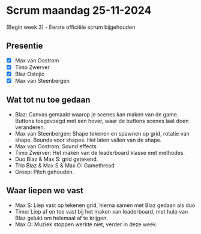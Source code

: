 # Scrum maandag 25-11-2024
(Begin week 3) - Eerste officiële scrum bijgehouden

## Presentie
- [x] Max van Oostrom
- [x] Timo Zwerver
- [x] Blaz Ostojic
- [x] Max van Steenbergen

## Wat tot nu toe gedaan
- Blaz: Canvas gemaakt waarop je scenes kan maken van de game.
        Buttons toegevoegd met een hover, waar de buttons scenes laat doen veranderen.
- Max van Steenbergen: Shape tekenen en spawnen op grid, rotatie van shape.
        Bounds voor shapes. Het laten vallen van de shape.
- Max van Oostrom: Sound effects
- Timo Zwerver: Het maken van de leaderboard klasse met methodes.
- Duo Blaz & Max S: grid getekend.
- Trio Blaz & Max S & Max O: Gamethread
- Groep: Pitch gehouden.

## Waar liepen we vast
- Max S: Liep vast op tekenen grid, hierna samen met Blaz gedaan als duo
- Timo: Liep af en toe vast bij het maken van leaderboard, 
met hulp van Blaz gelukt om helemaal af te krijgen.
- Max O: Muziek stoppen werkte niet, verder in deze week.
